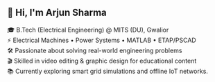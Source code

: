  ## 👋 Hi, I'm Arjun Sharma

🎓 B.Tech (Electrical Engineering) @ MITS (DU), Gwalior  
⚡ Electrical Machines • Power Systems • MATLAB • ETAP/PSCAD  
🛠️ Passionate about solving real-world engineering problems  
🎬 Skilled in video editing & graphic design for educational content  
📚 Currently exploring smart grid simulations and offline IoT networks.

